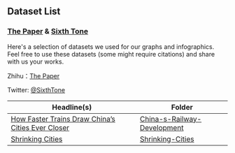 ## Dataset List
### [The Paper](http://www.thepaper.cn/list_25635) & [Sixth Tone](http://sixthtone.com/)

Here's a selection of datasets we used for our graphs and infographics. Feel free to use these datasets (some might require citations) and share with us your works. 

Zhihu：[The Paper](https://www.zhihu.com/people/mei-shu-ke/activities)

Twitter: [@SixthTone](https://twitter.com/SixthTone)

Headline(s) | Folder
---------|-------------
[How Faster Trains Draw China’s Cities Ever Closer](http://www.sixthtone.com/news/1000893/how-faster-trains-draw-chinas-cities-ever-closer)|[China-s-Railway-Development](https://github.com/839-Studio/China-s-Railway-Development)
[Shrinking Cities](http://interaction.sixthtone.com/feature/2018/shrinking-cities/index.html)|[Shrinking-Cities](https://github.com/839-Studio/Shrinking-Cities)
